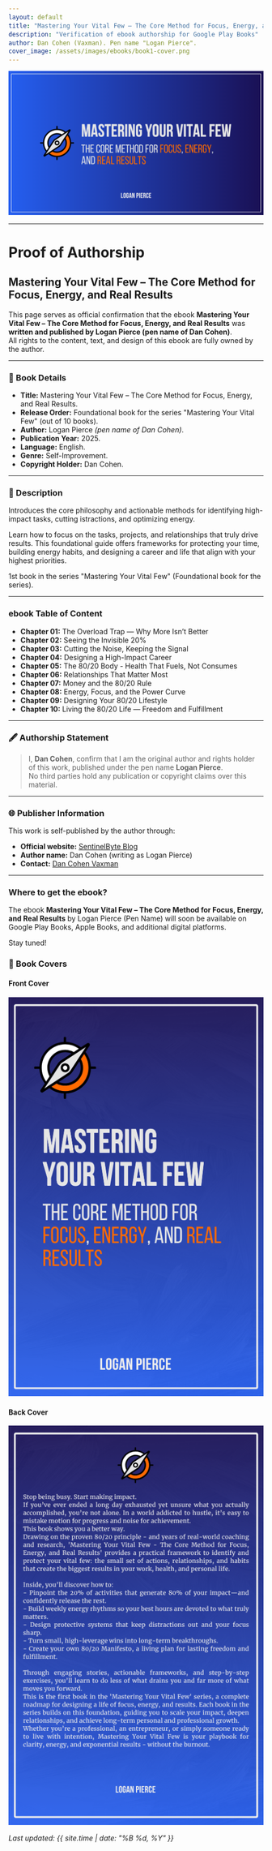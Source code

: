 ```yaml
---
layout: default
title: "Mastering Your Vital Few – The Core Method for Focus, Energy, and Real Results"
description: "Verification of ebook authorship for Google Play Books"
author: Dan Cohen (Vaxman). Pen name "Logan Pierce".
cover_image: /assets/images/ebooks/book1-cover.png
---
```

![Cover Image](/assets/images/ebooks/book1-cover.png)

---

# Proof of Authorship 
## Mastering Your Vital Few – The Core Method for Focus, Energy, and Real Results

This page serves as official confirmation that the ebook **Mastering Your Vital Few – The Core Method for Focus, Energy, and Real Results** was **written and published by Logan Pierce (pen name of Dan Cohen)**.  
All rights to the content, text, and design of this ebook are fully owned by the author.

---

### 📘 Book Details
- **Title:** Mastering Your Vital Few – The Core Method for Focus, Energy, and Real Results.
- **Release Order:** Foundational book for the series "Mastering Your Vital Few" (out of 10 books).
- **Author:** Logan Pierce *(pen name of Dan Cohen)*.  
- **Publication Year:** 2025.
- **Language:** English.
- **Genre:** Self-Improvement.
- **Copyright Holder:** Dan Cohen.

---

### 💬 Description
Introduces the core philosophy and actionable methods for identifying high-impact tasks, cutting  istractions, and optimizing energy. 

Learn how to focus on the tasks, projects, and relationships that truly drive results. This foundational guide offers frameworks for protecting your time, building energy habits, and designing a career and life that align with your highest priorities.

1st book in the series "Mastering Your Vital Few" (Foundational book for the series).

---

### ebook Table of Content
- **Chapter 01:** The Overload Trap — Why More Isn’t Better
- **Chapter 02:** Seeing the Invisible 20%
- **Chapter 03:** Cutting the Noise, Keeping the Signal
- **Chapter 04:** Designing a High-Impact Career
- **Chapter 05:** The 80/20 Body - Health That Fuels, Not Consumes
- **Chapter 06:** Relationships That Matter Most
- **Chapter 07:** Money and the 80/20 Rule
- **Chapter 08:** Energy, Focus, and the Power Curve
- **Chapter 09:** Designing Your 80/20 Lifestyle
- **Chapter 10:** Living the 80/20 Life — Freedom and Fulfillment

---

### 🖋️ Authorship Statement

> I, **Dan Cohen**, confirm that I am the original author and rights holder of this work, published under the pen name **Logan Pierce**.  
> No third parties hold any publication or copyright claims over this material.

---

### 🌐 Publisher Information
This work is self-published by the author through:
- **Official website:** [SentinelByte Blog](https://sentinelbyte.github.io/)  
- **Author name:** Dan Cohen (writing as Logan Pierce)  
- **Contact:** [Dan Cohen Vaxman](https://www.linkedin.com/in/35b767173/)

---

### Where to get the ebook?
The ebook **Mastering Your Vital Few – The Core Method for Focus, Energy, and Real Results** by Logan Pierce (Pen Name) will soon be available on Google Play Books, Apple Books, and additional digital platforms.

Stay tuned!


### 📘 Book Covers

#### Front Cover
![Front Cover](/assets/images/ebooks/book1-frontcover.png)

#### Back Cover
![Back Cover](/assets/images/ebooks/book1-backcover.png)


_Last updated: {{ site.time | date: "%B %d, %Y" }}_
